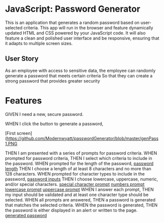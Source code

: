 # JavaScript: Password Generator

This is an application that generates a random password based on user-selected criteria. This app will run in the browser and feature dynamically updated HTML and CSS powered by your JavaScript code. It will also feature a clean and polished user interface and be responsive, ensuring that it adapts to multiple screen sizes.

## User Story


As an employee with access to sensitive data,
the employee can randomly generate a password that meets certain criteria
So that they can create a strong password that provides greater security


# Features


GIVEN I need a new, secure password.

WHEN I click the button to generate a password,

[First screen](https://github.com/Modernwyatt/passwordGenerator/blob/master/genPass1.PNG

THEN I am presented with a series of prompts for password criteria.
WHEN prompted for password criteria,
THEN I select which criteria to include in the password.
WHEN prompted for the length of the password,
[password length](https://github.com/Modernwyatt/passwordGenerator/blob/master/genPass1.PNG)
THEN I choose a length of at least 8 characters and no more than 128 characters.
WHEN prompted for character types to include in the password,
[password inputs](https://github.com/Modernwyatt/passwordGenerator/blob/master/genPass2.PNG)
THEN I choose lowercase, uppercase, numeric, and/or special characters.
[special character prompt](https://github.com/Modernwyatt/passwordGenerator/blob/master/genPass4.PNG)
[numbers prompt](https://github.com/Modernwyatt/passwordGenerator/blob/master/genPass5.jpg) 
[lowercase prompt](https://github.com/Modernwyatt/passwordGenerator/blob/master/genPass6.jpg)
[uppercase prompt](https://github.com/Modernwyatt/passwordGenerator/blob/master/genPass7.jpg)
WHEN I answer each prompt,
THEN my input should be validated and at least one character type should be selected.
WHEN all prompts are answered,
THEN a password is generated that matches the selected criteria.
WHEN the password is generated,
THEN the password is either displayed in an alert or written to the page.
[generated password](https://github.com/Modernwyatt/passwordGenerator/blob/master/genPass8.jpg)

